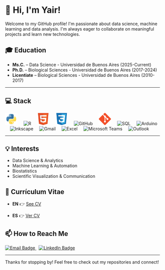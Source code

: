 # 👋 Hi, I'm Yair!
Welcome to my GitHub profile! I'm passionate about data science, machine learning and data analysis. I'm always eager to collaborate on meaningful projects and learn new technologies.

## 🎓 Education
- **Ms.C.** – Data Science - Universidad de Buenos Aires (2025-Current)
- **Ph.D.** – Biological Sciences - Universidad de Buenos Aires (2017-2024)
- **Licentiate** – Biological Sciences - Universidad de Buenos Aires (2010-2017)

---

## 💻 Stack
<p>

  <!-- Python -->
  <img src="https://raw.githubusercontent.com/devicons/devicon/master/icons/python/python-original.svg" alt="Python" title="Python" width="40" height="40" />
  &nbsp;&nbsp;&nbsp;

  <!-- R -->
  <img src="https://cdn.jsdelivr.net/gh/devicons/devicon@latest/icons/rstudio/rstudio-original.svg" alt="R" title="R" width="40" height="40" />
  &nbsp;&nbsp;&nbsp;
  <!-- HTML y CSS--> 
  <img src="https://raw.githubusercontent.com/devicons/devicon/master/icons/html5/html5-original.svg" alt="HTML5" title="HTML5" width="40" height="40" />
  &nbsp;&nbsp;&nbsp;
  
  <img src="https://raw.githubusercontent.com/devicons/devicon/master/icons/css3/css3-original.svg" alt="CSS3" title="CSS3"  width="40" height="40" />
  &nbsp;&nbsp;&nbsp;

  <!-- GitHub -->
          
  <img src="https://cdn.jsdelivr.net/gh/devicons/devicon@latest/icons/github/github-original.svg"  alt="GitHub" title="GitHub" width="40" height="40" />
  &nbsp;&nbsp;&nbsp;

  <!-- Git -->
  <img src="https://raw.githubusercontent.com/devicons/devicon/master/icons/git/git-original.svg" alt="Git" title="Git" width="40" height="40" />
  &nbsp;&nbsp;&nbsp;

  <!-- SQL -->
  <img src="https://cdn.jsdelivr.net/gh/devicons/devicon@latest/icons/azuresqldatabase/azuresqldatabase-original.svg" alt="SQL" title="SQL" width="40" height="40" />
  &nbsp;&nbsp;&nbsp;

  <!-- Arduino-->
  <img src="https://cdn.jsdelivr.net/gh/devicons/devicon@latest/icons/arduino/arduino-original.svg" alt="Arduino" title="Arduino" width="40" height="40" />
  &nbsp;&nbsp;&nbsp;

  <!-- Inkscape -->
  <img src="https://cdn.jsdelivr.net/gh/devicons/devicon@latest/icons/inkscape/inkscape-original.svg" alt="Inkscape" title="Inkscape" width="40" height="40"/>
  &nbsp;&nbsp;&nbsp;

  <!-- Gmail -->
  <img src="https://cdn-icons-png.flaticon.com/512/281/281769.png" alt="Gmail" title="Gmail" width="40" height="40" />
  &nbsp;&nbsp;&nbsp;

  <!-- Excel -->
  <img src="https://cdn-icons-png.flaticon.com/512/732/732220.png" alt="Excel" title="Excel" width="40" height="40" />
  &nbsp;&nbsp;&nbsp;

  <!-- Microsoft Teams -->
  <img src="https://cdn-icons-png.flaticon.com/512/906/906349.png" alt="Microsoft Teams" title="Microsoft Teams" width="40" height="40" />
  &nbsp;&nbsp;&nbsp;

  <!-- Outlook -->
  <img src="https://cdn-icons-png.flaticon.com/512/732/732223.png" alt="Outlook" title="Outlook" width="40" height="40" />
</p>




---

## 💡 Interests
- Data Science & Analytics
- Machine Learning & Automation
- Biostatistics
- Scientific Visualization & Communication


## 📄 Currículum Vitae

- **EN** 👉 [See CV](https://github.com/ybarnatan/ybarnatan/raw/main/CV_Yair_Barnatan_EN_Jul_2025.pdf)

- **ES** 👉 [Ver CV](https://github.com/ybarnatan/ybarnatan/raw/main/CV_Yair_Barnatan_ES_Jul_2025.pdf)


## 📫 How to Reach Me
<div align="left">
  <a href="mailto:ybbarnatan@gmail.com">
    <img src="https://img.shields.io/badge/Email-D14836?style=for-the-badge&logo=gmail&logoColor=white" alt="Email Badge"/>
  </a>
      &nbsp;

  <a href="https://www.linkedin.com/in/yair-barnatan/" target="_blank">
    <img src="https://img.shields.io/badge/LinkedIn-0A66C2?style=for-the-badge&logo=linkedin&logoColor=white" alt="LinkedIn Badge"/>
  </a>
</div>



---

Thanks for stopping by! Feel free to check out my repositories and connect!
